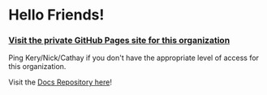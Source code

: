 <!--

**Here are some ideas to get you started:**

🙋‍♀️ A short introduction - what is your organization all about?
🌈 Contribution guidelines - how can the community get involved?
👩‍💻 Useful resources - where can the community find your docs? Is there anything else the community should know?
🍿 Fun facts - what does your team eat for breakfast?
🧙 Remember, you can do mighty things with the power of [Markdown](https://guides.github.com/features/mastering-markdown/)
-->

# Hello Friends!

### [Visit the private GitHub Pages site for this organization](https://urban-tribble-c7dc028f.pages.github.io/)

Ping Kery/Nick/Cathay if you don't have the appropriate level of access for this organization.

Visit the [Docs Repository here](https://github.com/Sage-CRE/docs)!
